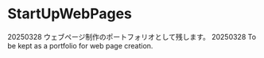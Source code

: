 # StartUpWebPages
20250328 ウェブページ制作のポートフォリオとして残します。
20250328 To be kept as a portfolio for web page creation.
